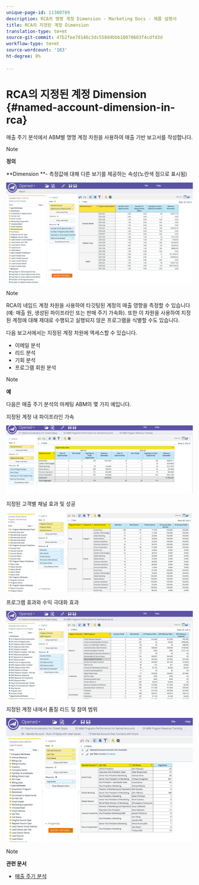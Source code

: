 ```yaml
---
unique-page-id: 11380789
description: RCA의 명명 계정 Dimension - Marketing Docs - 제품 설명서
title: RCA의 지정된 계정 Dimension
translation-type: tm+mt
source-git-commit: 47b2fee7d146c3dc558d4bbb10070683f4cdfd3d
workflow-type: tm+mt
source-wordcount: '163'
ht-degree: 0%

---
```



# RCA의 지정된 계정 Dimension {#named-account-dimension-in-rca}

매출 주기 분석에서 ABM별 명명 계정 차원을 사용하여 매출 기반 보고서를 작성합니다.

>[!NOTE]
>
>**정의**
>
>**Dimension **- 측정값에 대해 다른 보기를 제공하는 속성(노란색 점으로 표시됨)

![](assets/one-2.png)

>[!NOTE]
>
>RCA의 네임드 계정 차원을 사용하여 타깃팅된 계정의 매출 영향을 측정할 수 있습니다(예: 매출 원, 생성된 파이프라인 또는 판매 주기 가속화). 또한 이 차원을 사용하여 지정된 계정에 대해 제대로 수행되고 실행되지 않은 프로그램을 식별할 수도 있습니다.

다음 보고서에서는 지정된 계정 차원에 액세스할 수 있습니다.

* 이메일 분석
* 리드 분석
* 기회 분석
* 프로그램 회원 분석

>[!NOTE]
>
>**예**
>
>다음은 매출 주기 분석의 마케팅 ABM의 몇 가지 예입니다.

지정된 계정 내 파이프라인 가속

![](assets/two-1.png)

지정된 고객별 채널 효과 및 성공

![](assets/three-2.png)

프로그램 효과와 수익 극대화 효과

![](assets/four-3.png)

지정된 계정 내에서 품질 리드 및 참여 범위

![](assets/five-2.png)

>[!NOTE]
>
>**관련 문서**
>
>* [매출 주기 분석](http://docs.marketo.com/display/docs/revenue+cycle+analytics)

>



